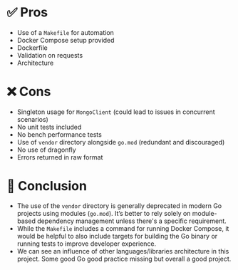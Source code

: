 # ✅ Pros

* Use of a `Makefile` for automation
* Docker Compose setup provided
* Dockerfile
* Validation on requests
* Architecture

# ❌ Cons

* Singleton usage for `MongoClient` (could lead to issues in concurrent scenarios)
* No unit tests included
* No bench performance tests
* Use of `vendor` directory alongside `go.mod` (redundant and discouraged)
* No use of dragonfly
* Errors returned in raw format

# 📝 Conclusion

* The use of the `vendor` directory is generally deprecated in modern Go projects using modules (`go.mod`). It’s better to rely solely on module-based dependency management unless there's a specific requirement.
* While the `Makefile` includes a command for running Docker Compose, it would be helpful to also include targets for building the Go binary or running tests to improve developer experience.
* We can see an influence of other languages/libraries architecture in this project.
Some good Go good practice missing but overall a good project.

